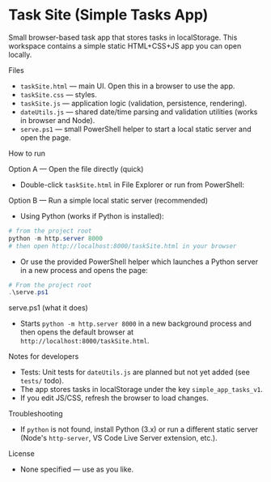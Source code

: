 # Task Site (Simple Tasks App)

Small browser-based task app that stores tasks in localStorage. This workspace contains a simple static HTML+CSS+JS app you can open locally.

Files
- `taskSite.html` — main UI. Open this in a browser to use the app.
- `taskSite.css` — styles.
- `taskSite.js` — application logic (validation, persistence, rendering).
- `dateUtils.js` — shared date/time parsing and validation utilities (works in browser and Node).
- `serve.ps1` — small PowerShell helper to start a local static server and open the page.

How to run

Option A — Open the file directly (quick)
- Double-click `taskSite.html` in File Explorer or run from PowerShell:

Option B — Run a simple local static server (recommended)
- Using Python (works if Python is installed):

```powershell
# from the project root
python -m http.server 8000
# then open http://localhost:8000/taskSite.html in your browser
```

- Or use the provided PowerShell helper which launches a Python server in a new process and opens the page:

```powershell
# From the project root
.\serve.ps1
```

serve.ps1 (what it does)
- Starts `python -m http.server 8000` in a new background process and then opens the default browser at `http://localhost:8000/taskSite.html`.

Notes for developers
- Tests: Unit tests for `dateUtils.js` are planned but not yet added (see `tests/` todo).
- The app stores tasks in localStorage under the key `simple_app_tasks_v1`.
- If you edit JS/CSS, refresh the browser to load changes.

Troubleshooting
- If `python` is not found, install Python (3.x) or run a different static server (Node's `http-server`, VS Code Live Server extension, etc.).

License
- None specified — use as you like.
